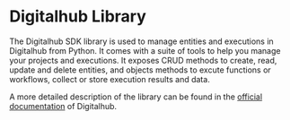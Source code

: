 # Digitalhub Library

The Digitalhub SDK library is used to manage entities and executions in Digitalhub from Python.
It comes with a suite of tools to help you manage your projects and executions. It exposes CRUD methods to create, read, update and delete entities, and objects methods to excute functions or workflows, collect or store execution results and data.

A more detailed description of the library can be found in the [official documentation](https://scc-digitalhub.github.io/docs/) of Digitalhub.
